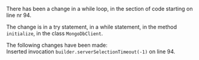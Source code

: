 There has been a change in a while loop, in the section of code starting on line nr 94.
  
The change is in a try statement, in a while statement, in the method ```initialize```, in the class ```MongoDbClient```.
  
The following changes have been made:  
Inserted invocation ```builder.serverSelectionTimeout(-1)``` on line 94.  
